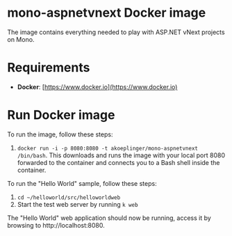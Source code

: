 mono-aspnetvnext Docker image
=============================

The image contains everything needed to play with ASP.NET vNext projects on Mono.

# Requirements

* **Docker**: [https://www.docker.io](https://www.docker.io)

# Run Docker image
To run the image, follow these steps:

1. `docker run -i -p 8080:8080 -t akoeplinger/mono-aspnetvnext /bin/bash`. This downloads and runs the image with your local port 8080 forwarded to the container and connects you to a Bash shell inside the container.

To run the "Hello World" sample, follow these steps:

1. `cd ~/helloworld/src/helloworldweb`
2. Start the test web server by running `k web`

The "Hello World" web application should now be running, access it by browsing to http://localhost:8080.

